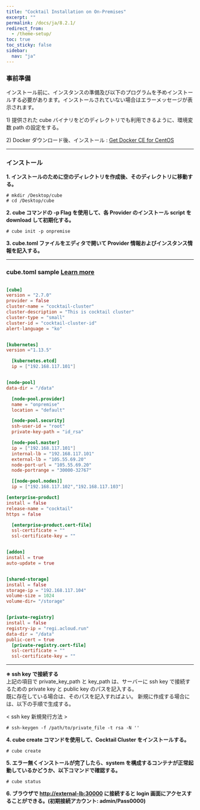 ```yaml
---
title: "Cocktail Installation on On-Premises"
excerpt: ""
permalink: /docs/ja/8.2.1/
redirect_from:
  - /theme-setup/
toc: true
toc_sticky: false
sidebar:
  nav: "ja"
---
```


### **事前準備**

インストール前に、インスタンスの準備及び以下のプログラムを予めインストールする必要があります。インストールされていない場合はエラーメッセージが表示されます。

1\) 提供された cube バイナリをどのディレクトリでも利用できるように、環境変数 path の設定をする。

2\) Docker ダウンロード後、インストール : [Get Docker CE for CentOS](https://docs.docker.com/install/linux/docker-ce/centos/)

-----

### **インストール**

**1. インストールのために空のディレクトリを作成後、そのディレクトリに移動する。**

```
# mkdir /Desktop/cube
# cd /Desktop/cube
```

**2. cube コマンドの -p Flag を使用して、各 Provider のインストール script を download して初期化する。**


```
# cube init -p onpremise
```

**3. cube.toml ファイルをエディタで開いて Provider 情報およびインスタンス情報を記入する。**

-----
### cube.toml sample [Learn more](../8.2.10) 


```toml

[cube]
version = "2.7.0"
provider = false
cluster-name = "cocktail-cluster"
cluster-description = "This is cocktail cluster"
cluster-type = "small"
cluster-id = "cocktail-cluster-id"
alert-language = "ko"


[kubernetes]
version ="1.13.5"

  [kubernetes.etcd]
  ip = ["192.168.117.101"]


[node-pool]
data-dir = "/data"

  [node-pool.provider]
  name = "onpremise"
  location = "default"

  [node-pool.security]
  ssh-user-id = "root"
  private-key-path = "id_rsa"

  [node-pool.master]
  ip = ["192.168.117.101"]
  internal-lb = "192.168.117.101"
  external-lb = "105.55.69.20"
  node-port-url = "105.55.69.20"
  node-portrange = "30000-32767"

  [[node-pool.nodes]]
  ip = ["192.168.117.102","192.168.117.103"]

[enterprise-product]
install = false
release-name = "cocktail"
https = false

  [enterprise-product.cert-file]
  ssl-certificate = ""
  ssl-certificate-key = ""


[addon]
install = true
auto-update = true


[shared-storage]
install = false
storage-ip = "192.168.117.104"
volume-size = 1024
volume-dir= "/storage"


[private-registry]
install = false
registry-ip = "regi.acloud.run"
data-dir = "/data"
public-cert = true
  [private-registry.cert-file]
  ssl-certificate = ""
  ssl-certificate-key = ""
```

------


**※ ssh key で接続する**  
上記の項目で private_key_path と key\_path は、サーバーに ssh key で接続するための private key と public key のパスを記入する。  
既に存在している場合は、そのパスを記入すればよい。
新規に作成する場合には、以下の手順で生成する。

&lt; ssh key 新規発行方法 &gt;

```
# ssh-keygen -f /path/to/private_file -t rsa -N ''
```

**4. cube create コマンドを使用して、Cocktail Cluster をインストールする。**

```
# cube create
```

**5. エラー無くインストールが完了したら、system を構成するコンテナが正常起動しているかどうか、以下コマンドで確認する。**

```
# cube status
```

**6. ブラウザで [http://external-lb:30000](http://external-lb:30000) に接続すると login 画面にアクセスすることができる。(初期接続アカウント: admin/Pass0000)**